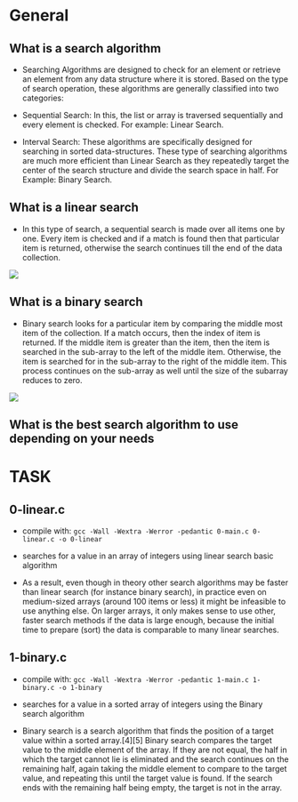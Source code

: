 # General

## What is a search algorithm
- Searching Algorithms are designed to check for an element or retrieve an element from any data structure where it is stored. Based on the type of search operation, these algorithms are generally classified into two categories:

- Sequential Search: In this, the list or array is traversed sequentially and every element is checked. For example: Linear Search.

- Interval Search: These algorithms are specifically designed for searching in sorted data-structures. These type of searching algorithms are much more efficient than Linear Search as they repeatedly target the center of the search structure and divide the search space in half. For Example: Binary Search.

## What is a linear search
- In this type of search, a sequential search is made over all items one by one. Every item is checked and if a match is found then that particular item is returned, otherwise the search continues till the end of the data collection.

![](https://www.tutorialspoint.com/data_structures_algorithms/images/linear_search.gif)

## What is a binary search

- Binary search looks for a particular item by comparing the middle most item of the collection. If a match occurs, then the index of item is returned. If the middle item is greater than the item, then the item is searched in the sub-array to the left of the middle item. Otherwise, the item is searched for in the sub-array to the right of the middle item. This process continues on the sub-array as well until the size of the subarray reduces to zero.

![](https://upload.wikimedia.org/wikipedia/commons/thumb/8/83/Binary_Search_Depiction.svg/1920px-Binary_Search_Depiction.svg.png)

## What is the best search algorithm to use depending on your needs

# TASK

## 0-linear.c

- compile with: ```gcc -Wall -Wextra -Werror -pedantic 0-main.c 0-linear.c -o 0-linear```

- searches for a value in an array of integers using linear search basic algorithm

- As a result, even though in theory other search algorithms may be faster than linear search (for instance binary search), in practice even on medium-sized arrays (around 100 items or less) it might be infeasible to use anything else. On larger arrays, it only makes sense to use other, faster search methods if the data is large enough, because the initial time to prepare (sort) the data is comparable to many linear searches.

##   1-binary.c

- compile with: ```gcc -Wall -Wextra -Werror -pedantic 1-main.c 1-binary.c -o 1-binary```

- searches for a value in a sorted array of integers using the Binary search algorithm

- Binary search is a search algorithm that finds the position of a target value within a sorted array.[4][5] Binary search compares the target value to the middle element of the array. If they are not equal, the half in which the target cannot lie is eliminated and the search continues on the remaining half, again taking the middle element to compare to the target value, and repeating this until the target value is found. If the search ends with the remaining half being empty, the target is not in the array.
